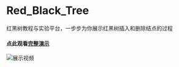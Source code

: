 # Red_Black_Tree
红黑树教程与实验平台，一步步为你展示红黑树插入和删除结点的过程
#### 点此观看[完整演示](http://tu.027cgb.com/618640/%E7%BA%A2%E9%BB%91%E6%A0%91.gif)
![展示视频](http://tu.027cgb.com/618640/%E7%BA%A2%E9%BB%91%E6%A0%91.gif)
